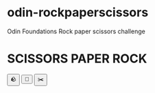 # odin-rockpaperscissors
Odin Foundations Rock paper scissors challenge

<body>
  <h1>SCISSORS PAPER ROCK</h1>
  <div class="rps-wrapper">
    <button id="rock">&#129704</button>
    <button id="paper">&#128075</button>
    <button id="scissors">&#9986&#65039</button>
  </div>
  <div id="score-wrapper" class="score-wrapper">
    <div class="score"></div>
    <div class="roundwinner"></div>
    <div class="gamewinner"></div>
    <div class="roundnumber"></div>
  </div>
</body>
